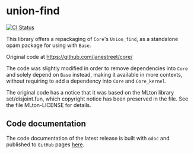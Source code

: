# union-find

[![CI Status](https://github.com/mbarbin/union-find/workflows/ci/badge.svg)](https://github.com/mbarbin/union-find/actions/workflows/ci.yml)

This library offers a repackaging of `Core`'s `Union_find`, as a
standalone opam package for using with `Base`.

Original code at https://github.com/janestreet/core/

The code was slightly modified in order to remove dependencies into `Core` and
solely depend on `Base` instead, making it available in more contexts, without
requiring to add a dependency into `Core` and `Core_kernel`.

The original code has a notice that it was based on the MLton library
set/disjoint.fun, which copyright notice has been preserved in the
file. See the file MLton-LICENSE for details.

## Code documentation

The code documentation of the latest release is built with `odoc` and published
to `GitHub` pages [here](https://mbarbin.github.io/union-find).
